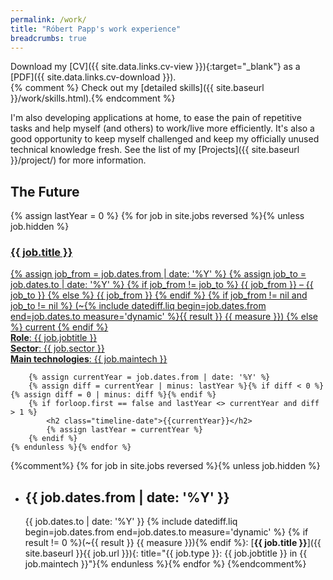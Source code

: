 ```yaml
---
permalink: /work/
title: "Róbert Papp's work experience"
breadcrumbs: true
---
```

<span class="icon-install"></span> Download my [CV]({{ site.data.links.cv-view }}){:target="_blank"} as a [PDF]({{ site.data.links.cv-download }}).  
{% comment %}<span class="icon-trophy"></span> Check out my [detailed skills]({{ site.baseurl }}/work/skills.html).{% endcomment %}


I'm also developing applications at home, to ease the pain of repetitive tasks and help myself (and others) to work/live more efficiently. It's also a good opportunity to keep myself challenged and keep my officially unused technical knowledge fresh. See the list of my [Projects]({{ site.baseurl }}/project/) for more information.

<section class="timeline clearfix">
	<h2 class="timeline-date">The Future</h2>
	{% assign lastYear = 0 %}
	{% for job in site.jobs reversed %}{% unless job.hidden %}
		<a href="{{ site.baseurl }}{{ job.url }}" title="{{ job.type }}: {{ job.jobtitle }} in {{ job.maintech }}">
		<article class="timeline-box {% if job.type == 'Company' %}left{% else %}right{% endif %}">
			<h3>{{ job.title }}</h3>
			<span class="icon-calendar">
				{% assign job_from = job.dates.from | date: '%Y' %}
				{% assign job_to = job.dates.to | date: '%Y' %}
				{% if job_from != job_to %}
				<span title="{{ job.dates.from }}">{{ job_from }}</span> &ndash; <span title="{{ job.dates.to }}">{{ job_to }}</span>
				{% else %}
				<span title="{{ job.dates.from }} &ndash; {{ job.dates.to }}">{{ job_from }}</span>
				{% endif %}
				{% if job_from != nil and job_to != nil %}
					(~{% include datediff.liq begin=job.dates.from end=job.dates.to measure='dynamic' %}{{ result }}&nbsp;{{ measure }})
				{% else %}
					current
				{% endif %}
			</span><br/>
			<strong>Role</strong>: {{ job.jobtitle }}<br/>
			<strong>Sector</strong>: {{ job.sector }}<br/>
			<strong>Main technologies</strong>: {{ job.maintech }}
		</article></a>

		{% assign currentYear = job.dates.from | date: '%Y' %}
		{% assign diff = currentYear | minus: lastYear %}{% if diff < 0 %}{% assign diff = 0 | minus: diff %}{% endif %}
		{% if forloop.first == false and lastYear <> currentYear and diff > 1 %}
			<h2 class="timeline-date">{{currentYear}}</h2>
			{% assign lastYear = currentYear %}
		{% endif %}
	{% endunless %}{% endfor %}
</section>

{%comment%}
{% for job in site.jobs reversed %}{% unless job.hidden %}
 * <span title="{{ job.dates.from }}">{{ job.dates.from | date: '%Y' }}</span>
   --
   <span title="{{ job.dates.to }}">{{ job.dates.to | date: '%Y' }}</span>
   {% include datediff.liq begin=job.dates.from end=job.dates.to measure='dynamic' %}
   {% if result != 0 %}(~{{ result }}&nbsp;{{ measure }}){% endif %}:
   [**{{ job.title }}**]({{ site.baseurl }}{{ job.url }}){: title="{{ job.type }}: {{ job.jobtitle }} in {{ job.maintech }}"}{% endunless %}{% endfor %}
{%endcomment%}
